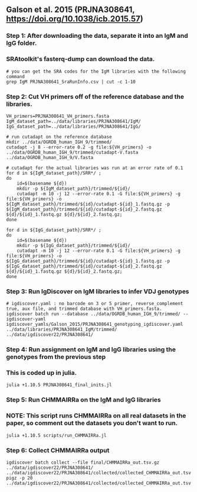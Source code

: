 ## Galson et al. 2015 (PRJNA308641, https://doi.org/10.1038/icb.2015.57)

### Step 1: After downloading the data, separate it into an IgM and IgG folder.
### SRAtoolkit's fasterq-dump can download the data. 
```
# you can get the SRA codes for the IgM libraries with the following command
grep IgM PRJNA308641_SraRunInfo.csv | cut -c 1-10
```

### Step 2: Cut VH primers off of the reference database and the libraries.
```
VH_primers=PRJNA308641_VH_primers.fasta
IgM_dataset_path=../data/libraries/PRJNA308641/IgM/
IgG_dataset_path=../data/libraries/PRJNA308641/IgG/

# run cutadapt on the reference database
mkdir ../data/OGRDB_human_IGH_9/trimmed/
cutadapt -j 8 --error-rate 0.2 -g file:${VH_primers} -o ../data/OGRDB_human_IGH_9/trimmed/cutadapt-V.fasta ../data/OGRDB_human_IGH_9/V.fasta

# cutadapt for the actual libraries was run at an error rate of 0.1
for d in ${IgM_dataset_path}/SRR*/ ;
do
    id=$(basename ${d})
    mkdir -p ${IgM_dataset_path}/trimmed/${id}/
    cutadapt -m 10 -j 12 --error-rate 0.1 -G file:${VH_primers} -g file:${VH_primers} -o ${IgM_dataset_path}/trimmed/${id}/cutadapt-${id}_1.fastq.gz -p ${IgM_dataset_path}/trimmed/${id}/cutadapt-${id}_2.fastq.gz ${d}/${id}_1.fastq.gz ${d}/${id}_2.fastq.gz;
done

for d in ${IgG_dataset_path}/SRR*/ ;
do
    id=$(basename ${d})
    mkdir -p ${IgG_dataset_path}/trimmed/${id}/
    cutadapt -m 10 -j 12 --error-rate 0.1 -G file:${VH_primers} -g file:${VH_primers} -o ${IgG_dataset_path}/trimmed/${id}/cutadapt-${id}_1.fastq.gz -p ${IgG_dataset_path}/trimmed/${id}/cutadapt-${id}_2.fastq.gz ${d}/${id}_1.fastq.gz ${d}/${id}_2.fastq.gz;
done

```

### Step 3: Run IgDiscover on IgM libraries to infer VDJ genotypes
```
# igdiscover.yaml : no barcode on 3 or 5 primer, reverse_complement true, aux file, and trimmed database with VH_primers.fasta. 
igdiscover batch run --database ../data/OGRDB_human_IGH_9/trimmed/ --igdiscover-yaml igdiscover_yamls/Galson_2015/PRJNA308641_genotyping_igdiscover.yaml ../data/libraries/PRJNA308641_IgM/trimmed/ ../data/igdiscover22/PRJNA308641/
```

### Step 4: Run assignment on IgM and IgG libraries using the genotypes from the previous step
### This is coded up in julia.
```
julia +1.10.5 PRJNA308641_final_inits.jl
```

### Step 5: Run CHMMAIRRa on the IgM and IgG libraries
### NOTE: This script runs CHMMAIRRa on all real datasets in the paper, so comment out the datasets you don't want to run.
```
julia +1.10.5 scripts/run_CHMMAIRRa.jl
```

### Step 6: Collect CHMMAIRRa output
```
igdiscover batch collect --file final/CHMMAIRRa_out.tsv.gz ../data/igdiscover22/PRJNA308641/ ../data/igdiscover22/PRJNA308641/collected/collected_CHMMAIRRa_out.tsv
pigz -p 20 ../data/igdiscover22/PRJNA308641/collected/collected_CHMMAIRRa_out.tsv
```


